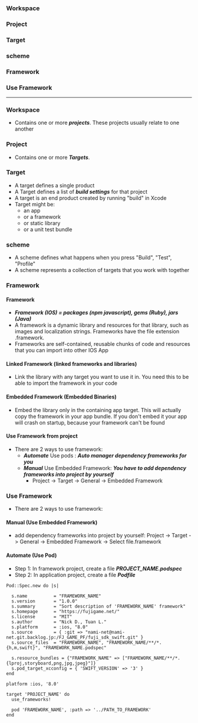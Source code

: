 ### Workspace
### Project
### Target
### scheme
### Framework
### Use Framework

------------

### Workspace
  - Contains one or more ***projects***. These projects usually relate to one another
  
### Project
  - Contains one or more ***Targets***.
  
### Target
  - A target defines a single product 
  - A Target defines a list of ***build settings*** for that project
  - A target is an end product created by running "build" in Xcode
  - Target might be:
    - an app
    - or a framework
    - or static library
    - or a unit test bundle

### scheme
  - A scheme defines what happens when you press "Build", "Test", "Profile"
  - A scheme represents a collection of targets that you work with together
  
### Framework

#### Framework
  - ***Framework (IOS) = packages (npm javascript), gems (Ruby), jars (Java)***
  - A framework is a dynamic library and resources for that library, such as images and localization strings. Frameworks have the file extension .framework.
  - Frameworks are self-contained, reusable chunks of code and resources that you can import into other IOS App
  
#### Linked Framework (linked frameworks and libraries)
  - Link the library with any target you want to use it in. You need this to be able to import the framework in your code
#### Embedded Framework (Embedded Binaries)
  - Embed the library only in the containing app target. This will actually copy the framework in your app bundle. If you don't embed it your app will crash on startup, because your framework can't be found

#### Use Framework from project
  - There are 2 ways to use framework:
    - ***Automate*** Use pods : ***Auto manager dependency frameworks for you***
    - ***Manual*** Use Embedded Framework: ***You have to add dependency frameworks into project by yourself***
      - Project -> Target -> General -> Embedded Framework

### Use Framework
  - There are 2 ways to use framework:

#### Manual (Use Embedded Framework)
  - add dependency frameworks into project by yourself: Project -> Target -> General -> Embedded Framework -> Select file.framework
 
#### Automate (Use Pod)
  - Step 1: In framework project, create a file ***PROJECT_NAME.podspec***
  - Step 2: In application project, create a file ***Podfile***

```
Pod::Spec.new do |s|
  
  s.name          = "FRAMEWORK_NAME"
  s.version       = "1.0.0"
  s.summary       = "Sort description of 'FRAMEWORK_NAME' framework"
  s.homepage      = "https://fujigame.net/"
  s.license       = "MIT"
  s.author        = "Nick D., Tuan L."
  s.platform      = :ios, "8.0"
  s.source        = { :git => "nami-net@nami-net.git.backlog.jp:/FJ_GAME_PF/fuji_sdk_swift.git" }
  s.source_files  = "FRAMEWORK_NAME", "FRAMEWORK_NAME/**/*.{h,m,swift}", "FRAMEWORK_NAME.podspec"

  s.resource_bundles = {"FRAMEWORK_NAME" => ["FRAMEWORK_NAME/**/*.{lproj,storyboard,png,jpg,jpeg}"]}
  s.pod_target_xcconfig = { 'SWIFT_VERSION' => '3' }
end
```

```
platform :ios, '8.0'

target 'PROJECT_NAME' do
  use_frameworks!

  pod 'FRAMEWORK_NAME', :path => '../PATH_TO_FRAMEWORK'
end
```



